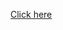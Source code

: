 [Click here](https://github.com/persian-calendar/DroidPersianCalendar/blob/master/PersianCalendar/src/main/res/raw/credits.txt)